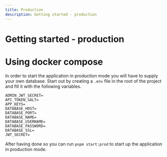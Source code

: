 ```yaml
---
title: Production
description: Getting started - production
---
```


# Getting started - production

# Using docker compose

In order to start the application in production mode you will have to supply your own database.
Start out by creating a `.env` file in the root of the project and fill it with the following variables.

```shell
ADMIN_JWT_SECRET=
API_TOKEN_SALT=
APP_KEYS=
DATABASE_HOST=
DATABASE_PORT=
DATABASE_NAME=
DATABASE_USERNAME=
DATABASE_PASSWORD=
DATABASE_SSL=
JWT_SECRET=
```

After having done so you can run `pnpm start:prod` to start up the application in production mode.
